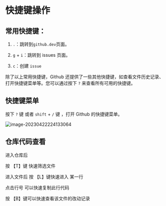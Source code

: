 # 快捷键操作

## 常用快捷键：

1. `.`：跳转到`github.dev`页面。

2. `g` + `i`：跳转到 issues 页面。

3. `c`：创建 `issue`

除了以上常用快捷键，Github 还提供了一些其他快捷键，如查看文件历史记录、打开快捷键菜单等。您可以通过按下 `?` 来查看所有可用的快捷键。

## 快捷键菜单

按下 `?` 键 或者  `shift` + `/` 键 ，打开 Github 的快捷键菜单。

![image-20230422224133064](https://muyids.oss-cn-beijing.aliyuncs.com/img/image-20230422224133064.png)

## 仓库代码查看

进入仓库后

按 【T】键 快速筛选文件

进入文件后 按 【L】键快速进入 某一行

点击行号 可以快速复制此行代码

按 【B】键可以快速查看该文件的改动记录

